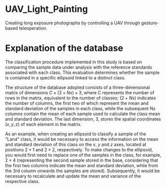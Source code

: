 # UAV_Light_Painting
Creating long exposure photographs by controlling a UAV through gesture-based teleoperation.

# Explanation of the database

The classification procedure implemented in this study is based on comparing the sample data under analysis with the reference standards associated with each class. This evaluation determines whether the sample is contained in a specific ellipsoid linked to a distinct class. 

The structure of the database adopted consists of a three-dimensional matrix of dimensions $C \times (2+Ns) \times 3$, where C represents the number of rows in the matrix, equivalent to the number of classes; $(2+Ns)$ indicates the number of columns, the first two of which represent the mean and standard deviation of the samples in each class, while the subsequent Ns columns contain the mean of each sample used to calculate the class mean and standard deviation. The last dimension, 3, stores the spatial coordinates $(x, y, z)$ of each element in the matrix.

As an example, when creating an ellipsoid to classify a sample of the "Land" class, it would be necessary to access the information on the mean and standard deviation of this class on the $x$, $y$ and $z$ axes, located at positions $2 \times 1$ and $2 \times 2$, respectively. To make changes to the ellipsoid, you would first need to replace one of the samples in the class, for example, $2 \times 4$ (representing the second sample stored in the base, considering that the first two columns indicate the mean and standard deviation, while from the 3rd column onwards the samples are stored). Subsequently, it would be necessary to recalculate and update the mean and variance of the respective class.
